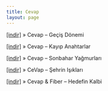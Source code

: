 ```yaml
---
title: Cevap
layout: page
---
```


<a href="https://cloud.mail.ru/public/dcfb524e31e3/Cevap%20-%20Ge%C3%A7i%C5%9F%20D%C3%B6nemi" target="_blank">[indir]</a>  »  Cevap &#8211; Geçiş Dönemi

<a href="https://cloud.mail.ru/public/a2f44140041f/Cevap%20-%20Kayip%20Anahtarlar" target="_blank">[indir]</a>  »  Cevap &#8211; Kayıp Anahtarlar

<a href="https://cloud.mail.ru/public/3989c5514c3a/Cevap%20-%20Sonbahar%20Ya%C4%9Fmurlar%C4%B1" target="_blank">[indir]</a>  »  Cevap &#8211; Sonbahar Yağmurları

<a href="https://cloud.mail.ru/public/86f536ba7fa3/Cevap%20-%20%C5%9Eehrin%20I%C5%9F%C4%B1klar%C4%B1" target="_blank">[indir]</a>  »  CeVap &#8211; Şehrin Işıkları

<a href="https://cloud.mail.ru/public/694dac7c126e/Cevap%20%26%20Fieber%20-%20Hedefin%20Kalbi%20Lp" target="_blank">[indir]</a>  »  Cevap & Fiber &#8211; Hedefin Kalbi